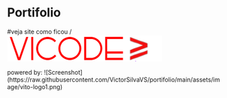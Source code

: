 # Portifolio 
#veja site como ficou / ![Screenshot](https://raw.githubusercontent.com/VictorSilvaVS/portifolio/main/assets/image/vito-logo1.png)

<title> visite o site: https://victorsilvavs.github.io/portifolio/ </title>
<div></div>
powered by: ![Screenshot](https://raw.githubusercontent.com/VictorSilvaVS/portifolio/main/assets/image/vito-logo1.png)
